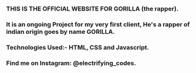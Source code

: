 ### THIS IS THE OFFICIAL WEBSITE FOR GORILLA (the rapper).

### It is an ongoing Project for my very first client, He's a rapper of indian origin goes by name GORILLA.

### Technologies Used:- HTML, CSS and Javascript.

### Find me on Instagram: @electrifying_codes.

[instagram]: https://www.instagram.com/electrifying_codes
